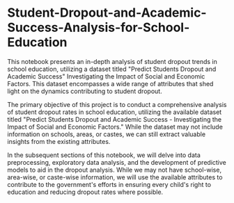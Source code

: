 # Student-Dropout-and-Academic-Success-Analysis-for-School-Education
This notebook presents an in-depth analysis of student dropout trends in school education, utilizing a dataset titled "Predict Students Dropout and Academic Success"  Investigating the Impact of Social and Economic Factors. This dataset encompasses a wide range of attributes that shed light on the dynamics contributing to student dropout.

The primary objective of this project is to conduct a comprehensive analysis of student dropout rates in school education, utilizing the available dataset titled "Predict Students Dropout and Academic Success - Investigating the Impact of Social and Economic Factors." While the dataset may not include information on schools, areas, or castes, we can still extract valuable insights from the existing attributes.

In the subsequent sections of this notebook, we will delve into data preprocessing, exploratory data analysis, and the development of predictive models to aid in the dropout analysis. While we may not have school-wise, area-wise, or caste-wise information, we will use the available attributes to contribute to the government's efforts in ensuring every child's right to education and reducing dropout rates where possible.
